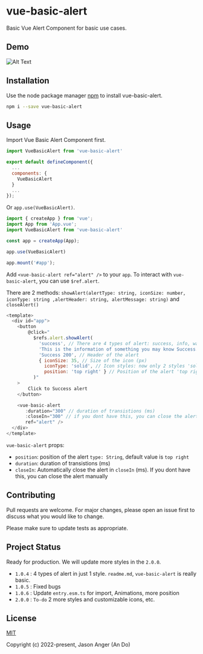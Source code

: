 # vue-basic-alert

Basic Vue Alert Component for basic use cases.

## Demo

![Alt Text](https://media3.giphy.com/media/esGefiT48Dnx947at6/giphy.gif)

## Installation

Use the node package manager [npm](https://www.npmjs.com/package/vue-basic-alert) to install vue-basic-alert.

```bash
npm i --save vue-basic-alert
```

## Usage

Import Vue Basic Alert Component first.

```javascript
import VueBasicAlert from 'vue-basic-alert'

export default defineComponent({
  ...
  components: {
    VueBasicAlert
  }
  ...
});

```

Or ``app.use(VueBasicAlert)``.

```javascript
import { createApp } from 'vue';
import App from 'App.vue';
import VueBasicAlert from 'vue-basic-alert'

const app = createApp(App);

app.use(VueBasicAlert)

app.mount('#app');

```

Add ``<vue-basic-alert ref="alert" />`` to your ``app``.
To interact with ``vue-basic-alert``, you can use ``$ref.alert``.

There are 2 methods: ``showAlert(alertType: string, iconSize: number, iconType: string ,alertHeader: string, alertMessage: string)`` and ``closeAlert()``

```javascript
<template>
  <div id="app">
    <button 
        @click="
          $refs.alert.showAlert(
            'success', // There are 4 types of alert: success, info, warning, error
            'This is the information of something you may know Success.', // Message of the alert
            'Success 200', // Header of the alert
            { iconSize: 35, // Size of the icon (px)
              iconType: 'solid', // Icon styles: now only 2 styles 'solid' and 'regular'
              position: 'top right' } // Position of the alert 'top right', 'top left', 'bottom left', 'bottom right'
          )"
    >
        Click to Success alert
    </button>

    <vue-basic-alert 
       :duration="300" // duration of transistions (ms)
       :closeIn="300" // if you dont have this, you can close the alert manually
       ref="alert" />
  </div>
</template>
```

``vue-basic-alert`` props:
  
  - ``position``: position of the alert ``type: String``, default value is ``top right``
  - ``duration``: duration of transistions (ms)
  - ``closeIn``: Automatically close the alert in ``closeIn`` (ms). If you dont have this, you can close the alert manually


## Contributing
Pull requests are welcome. For major changes, please open an issue first to discuss what you would like to change.

Please make sure to update tests as appropriate.

## Project Status
Ready for production. We will update more styles in the ``2.0.0``.
 - ``1.0.4`` : 4 types of alert in just 1 style. ``readme.md``, ``vue-basic-alert`` is really basic.
 - ``1.0.5`` : Fixed bugs
 - ``1.0.6`` : Update ``entry.esm.ts`` for import, Animations, more position
 - ``2.0.0`` : ``To-do`` 2 more styles and customizable icons, etc.

## License
[MIT](https://choosealicense.com/licenses/mit/)

Copyright (c) 2022-present, Jason Anger (An Do)